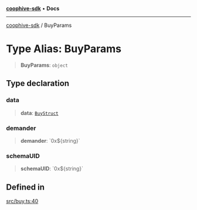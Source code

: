 [**coophive-sdk**](../README.md) • **Docs**

***

[coophive-sdk](../globals.md) / BuyParams

# Type Alias: BuyParams

> **BuyParams**: `object`

## Type declaration

### data

> **data**: [`BuyStruct`](BuyStruct.md)

### demander

> **demander**: \`0x$\{string\}\`

### schemaUID

> **schemaUID**: \`0x$\{string\}\`

## Defined in

[src/buy.ts:40](https://github.com/CoopHive/coophive-sdk/blob/14568f8ed39a1a97da258d7874396609b3c1d7b3/src/buy.ts#L40)
